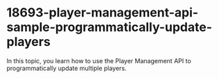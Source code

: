 # 18693-player-management-api-sample-programmatically-update-players
In this topic, you learn how to use the Player Management API to programmatically update multiple players.
